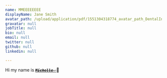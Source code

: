 ```yaml
---
name: MMEEEEEEEE
displayName: Jane Smith
avatar_path: /upload/application/pdf/1551304318774_avatar_path_DentalInsuranceIdCard.pdf
gravatar: null
jobTitle: null
bio: null
email: null
twitter: null
github: null
linkedin: null

---
```



<p>Hi my name is <code><del><strong><em><ins>Michelle </ins></em></strong></del></code><del><strong><em><ins> </ins></em></strong></del>  👻</p>



